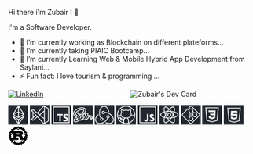 Hi there i'm Zubair !  👋


<!-- **MZubairLohar/MZubairLohar** is a ✨ _special_ ✨ repository because its `README.md` (this file) appears on your GitHub profile. -->
I'm a Software Developer.


- 🔭 I’m currently working as Blockchain on different plateforms...
- 🌱 I’m currently taking PIAIC Bootcamp...
- 🌱 I’m currently Learning Web & Mobile Hybrid App Development from Saylani...
- ⚡ Fun fact: I love tourism & programming ... 



<a href="https://www.linkedin.com/in/muhammad-zubair-lohar-869422198/">
    <img
      src="https://img.shields.io/static/v1?logo=linkedin&style=flat-square&color=0072b1&label=LinkedIn&message=%E2%98%86"
      alt="LinkedIn"
    />
  </a>

<a href="https://app.daily.dev/zbrlohar" target="_blank">
    <img
      width="256"
      align="right"
      src="https://api.daily.dev/devcards/9f27b32d108f4c4696f0066506052e6e.png?r=wi3"
      alt="Zubair's Dev Card"
    />
  </a>

[<img width="40px" src="./assets/images/ethereum.png" />][github]
[<img width="40px" src="./assets/images/vscode.png" />][github]
[<img width="40px" src="./assets/images/typescript.png" />][github]
[<img width="40px" src="./assets/images/sass.png" />][github]
[<img width="40px" src="./assets/images/redux.png" />][github]
[<img width="40px" src="./assets/images/github.png" />][github]
[<img width="40px" src="./assets/images/javascript.png" />][github]
[<img width="40px" src="./assets/images/react.png" />][github]
[<img width="40px" src="./assets/images/git.png" />][github]
[<img width="40px" src="./assets/images/css.png" />][github]
[<img width="40px" src="./assets/images/html.png" />][github]
[<img width="40px" src="./assets/images/Rust.png" background-color="white"/>][github]


[github]: https://github.com/MZubairLohar
